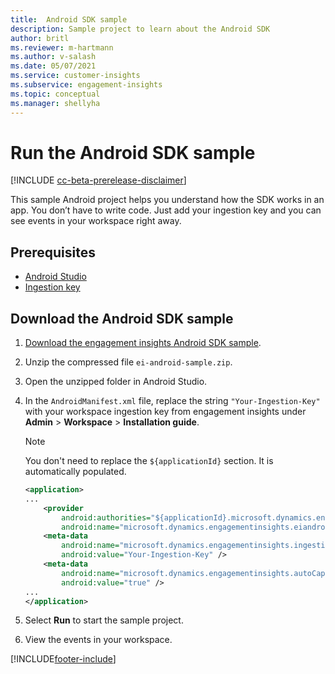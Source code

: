 ```yaml
---
title:  Android SDK sample
description: Sample project to learn about the Android SDK
author: britl
ms.reviewer: m-hartmann
ms.author: v-salash
ms.date: 05/07/2021
ms.service: customer-insights
ms.subservice: engagement-insights 
ms.topic: conceptual
ms.manager: shellyha
---
```



# Run the Android SDK sample

[!INCLUDE [cc-beta-prerelease-disclaimer](includes/cc-beta-prerelease-disclaimer.md)]

This sample Android project helps you understand how the SDK works in an app. You don’t have to write code. Just add your ingestion key and you can see events in your workspace right away.

## Prerequisites

- [Android Studio](https://developer.android.com/studio)
- [Ingestion key](get-started-android.md)

## Download the Android SDK sample

1. [Download the engagement insights Android SDK sample](https://download.pi.dynamics.com/sdk/EI-SDKs/ei-android-sample.zip).
1. Unzip the compressed file `ei-android-sample.zip`.
1. Open the unzipped folder in Android Studio.
1. In the `AndroidManifest.xml` file, replace the string `"Your-Ingestion-Key"` with your workspace ingestion key from engagement insights under **Admin** > **Workspace** > **Installation guide**. 

   > [!NOTE]
   > You don't need to replace the `${applicationId}` section. It is automatically populated.

   ```xml
   <application>
   ...
       <provider
           android:authorities="${applicationId}.microsoft.dynamics.engagementinsights.eiandroidsdk.AnalyticsContentProvider"
           android:name="microsoft.dynamics.engagementinsights.eiandroidsdk.AnalyticsContentProvider" />
       <meta-data
           android:name="microsoft.dynamics.engagementinsights.ingestionKey"
           android:value="Your-Ingestion-Key" />
       <meta-data
           android:name="microsoft.dynamics.engagementinsights.autoCapture"
           android:value="true" />
   ...
   </application>
   ```

5. Select **Run** to start the sample project.
1. View the events in your workspace.



[!INCLUDE[footer-include](../includes/footer-banner.md)]
